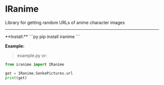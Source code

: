 # IRanime
Library for getting random URLs of anime character images
<hr>
**Install:**
```py
pip install iranime
```

**Example:**
> example.py or:
```py
from iranime import IRanime

get = IRanime.SenkoPictures.url
print(get)
```
